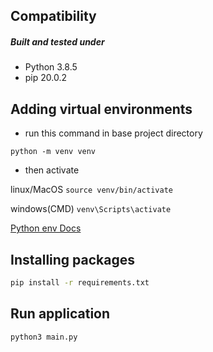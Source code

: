 ## Compatibility

##### Built and tested under

- Python 3.8.5
- pip 20.0.2

## Adding virtual environments

- run this command in base project directory

```
python -m venv venv
```

- then activate

linux/MacOS `source venv/bin/activate`

windows(CMD) `venv\Scripts\activate`

[Python env Docs](docs.python.org/3/library/venv.html)

## Installing packages

```bash
pip install -r requirements.txt 
```


## Run application
```bash
python3 main.py 
```
